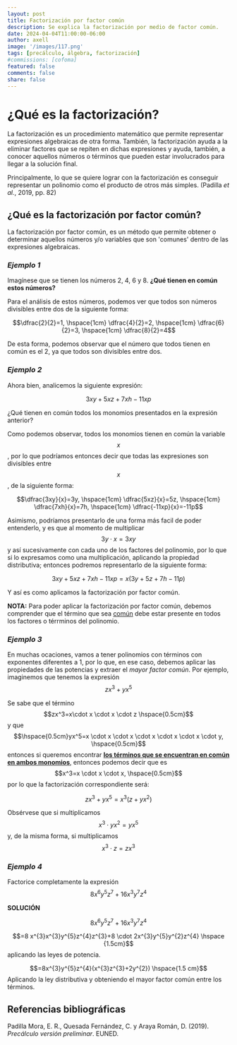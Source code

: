 ```yaml
---
layout: post
title: Factorización por factor común
description: Se explica la factorización por medio de factor común.
date: 2024-04-04T11:00:00-06:00
author: axell
image: '/images/117.png'
tags: [precálculo, álgebra, factorización]
#commissions: [cofoma]
featured: false
comments: false
share: false
---
```


# ¿Qué es la factorización?

La factorización es un procedimiento matemático que permite representar expresiones algebraicas de otra forma. También, la factorización ayuda a la eliminar factores que se repiten en dichas expresiones y ayuda, también, a conocer aquellos números o términos que pueden estar involucrados para llegar a la solución final. 

Principalmente, lo que se quiere lograr con la factorización es conseguir representar un polinomio como el producto de otros más simples. (Padilla _et al._, 2019, pp. 82)

## ¿Qué es la factorización por factor común?

La factorización por factor común, es un método que permite obtener o determinar aquellos números y/o variables que son 'comunes' dentro de las expresiones algebraicas.

### ***Ejemplo 1*** 

Imagínese que se tienen los números 2, 4, 6 y 8. **¿Qué tienen en común estos números?**

Para el análisis de estos números, podemos ver que todos son números divisibles entre dos de la siguiente forma:

$$\dfrac{2}{2}=1, \hspace{1cm} \dfrac{4}{2}=2, \hspace{1cm} \dfrac{6}{2}=3, \hspace{1cm} \dfrac{8}{2}=4$$

De esta forma, podemos observar que el número que todos tienen en común es el 2, ya que todos son divisibles entre dos. 

### ***Ejemplo 2***

Ahora bien, analicemos la siguiente expresión: 

$$3xy+5xz+7xh-11xp$$

¿Qué tienen en común todos los monomios presentados en la expresión anterior?

Como podemos observar, todos los monomios tienen en común la variable $$x$$, por lo que podríamos entonces decir que todas las expresiones son divisibles entre $$x$$, de la siguiente forma: 

$$\dfrac{3xy}{x}=3y, \hspace{1cm} \dfrac{5xz}{x}=5z, \hspace{1cm} \dfrac{7xh}{x}=7h, \hspace{1cm} \dfrac{-11xp}{x}=-11p$$

Asimismo, podríamos presentarlo de una forma más facil de poder entenderlo, y es que al momento de multiplicar $$3y \cdot x =3xy$$ y así sucesivamente con cada uno de los factores del polinomio, por lo que si lo expresamos como una multiplicación, aplicando la propiedad distributiva; entonces podremos representarlo de la siguiente forma:

$$3xy+5xz+7xh-11xp=x(3y+5z+7h-11p)$$ 

Y así es como aplicamos la factorización por factor común. 

**NOTA:** Para poder aplicar la factorización por factor común, debemos comprender que el término que sea <span style="text-decoration: underline;">común</span> debe estar presente en todos los factores o térrminos del polinomio.

### ***Ejemplo 3***

En muchas ocaciones, vamos a tener polinomios con términos con exponentes diferentes a 1, por lo que, en ese caso, debemos aplicar las propiedades de las potencias y extraer el *mayor factor común*. Por ejemplo, imaginemos que tenemos la expresión $$zx^3+yx^5$$

Se sabe que el término $$zx^3=x\cdot x \cdot x \cdot z \hspace{0.5cm}$$ y que $$\hspace{0.5cm}yx^5=x \cdot x \cdot x \cdot x \cdot x \cdot x \cdot y, \hspace{0.5cm}$$ entonces si queremos encontrar <span style="text-decoration: underline;"><strong>los términos que se encuentran en común en ambos monomios</strong></span>, entonces podemos decir que es $$x^3=x \cdot x \cdot x, \hspace{0.5cm}$$ por lo que la factorización correspondiente será:

$$zx^3+yx^5=x^3(z+yx^2)$$

Obsérvese que si multiplicamos $$x^3 \cdot yx^2=yx^5$$ y, de la misma forma, si multiplicamos $$x^3 \cdot z=zx^3$$

### ***Ejemplo 4***

Factorice completamente la expresión $$8x^{6}y^{5}z^{7}+16x^{3}y^{7}z^{4}$$

**SOLUCIÓN**

$$8x^{6}y^{5}z^{7}+16x^{3}y^{7}z^{4}$$

$$=8 x^{3}x^{3}y^{5}z^{4}z^{3}+8 \cdot 2x^{3}y^{5}y^{2}z^{4} \hspace {1.5cm}$$ aplicando las leyes de potencia.

$$=8x^{3}y^{5}z^{4}(x^{3}z^{3}+2y^{2})  \hspace{1.5 cm}$$ Aplicando la ley distributiva y obteniendo el mayor factor común entre los términos. 

## Referencias bibliográficas

Padilla Mora, E. R., Quesada Fernández, C. y Araya Román, D. (2019). _Precálculo versión preliminar_. EUNED.
